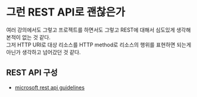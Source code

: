 # 그런 REST API로 괜찮은가

여러 강의에서도 그렇고 프로젝트를 하면서도 그렇고 REST에 대해서 심도있게 생각해본적이 없는 것 같다.  
그저 HTTP URI로 대상 리소스를 HTTP method로 리소스의 행위를 표현하면 되는게 아닌가 생각하고 넘어갔던 것 같다.

## REST API 구성

* [microsoft rest api guidelines](https://github.com/microsoft/api-guidelines)